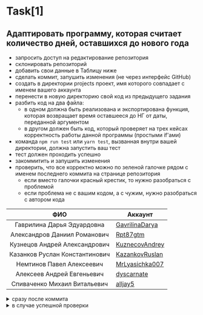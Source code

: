 # Task[1]
## Адаптировать программу, которая считает количество дней, оставшихся до нового года
- запросить доступ на редактирование репозитория
- склонировать репозиторий
- добавить свои данные в Таблицу ниже
- сделать коммит, запушить изменения (не через интерфейс GitHub)
- создать в директории projects проект, имя которого совпадает с именем вашего аккаунта
- перенести в новую директорию свой код из предыдущего задания
- разбить код на два файла:
	- в одном должна быть реализована и экспортирована функция, которая возвращает время оставшееся до НГ от даты, переданной аргументом
	- в другом должен быть код, который проверяет на трех кейсах корректность работы данной программы (простыми if'ами)
- команда `npm run test` или `yarn test`, вызванная внутри вашей директории, должна запустить ваш тест
- тест должен проходить успешно
- закоммитить и запушить изменения
- проверить, что все корректно можно по зеленой галочке рядом с именем последнего коммита на странице репозитория
	- если вместо галочки красный крестик, то нужно разобраться с проблемой
	- если проблема не с вашим кодом, а с чужим, нужно разобраться с автором кода


| ФИО | Аккаунт |
| :-:	|  ---	|
| Гаврилина Дарья Эдуардовна | [GavrilinaDarya](https://github.com/GavrilinaDarya) |
| Александров Даниил Романович | [Rpt87gtm](https://github.com/Rpt87gtm) |
| Кузнецов Андрей Александрович | [KuznecovAndrey](https://github.com/hmniaq) |
| Казанков Руслан Константинович | [KazankovRuslan](https://github.com/RuslanKazankov) |
| Немтинов Павел Алексеевич | [MrLyasichka007](https://github.com/MrLyasichka007) |
| Алексеев Андрей Евгеньевич | [dyscarnate](https://github.com/dyscarnate) |
| Спиваченко Михаил Витальевич | [alljay5](https://github.com/alljay5) |


<details>
<summary>сразу после коммита</summary>

![image](https://github.com/user-attachments/assets/a2bdd44e-a2e5-4d63-8772-2cc232c05d18)
![image](https://github.com/user-attachments/assets/8fdad818-c125-45b0-9278-9c4e0308a04b)
</details>

<details>
<summary>в случае успешной проверки</summary>

![image](https://github.com/user-attachments/assets/98d1dda7-32f0-45ea-8bbf-f06fe1c0480e)
![image](https://github.com/user-attachments/assets/ebeeb065-9396-49fe-8fbd-1114b1e4366e)
</details>
